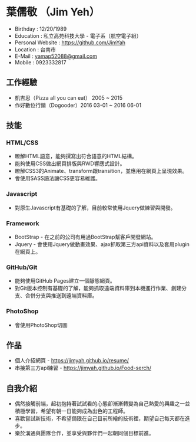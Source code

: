 # 葉儒敬 （Jim Yeh）

* Birthday : 12/20/1989
* Education : 私立高苑科技大學 - 電子系（航空電子組）
* Personal Website : https://github.com/JimYah
* Location : 台南市
* E-Mail : yamap52088@gmail.com
* Mobile : 0923332817

## 工作經驗

* 凱吉思（Pizza all you can eat） 2005 ~ 2015
* 作好數位行銷（Dogooder）2016 03-01 ~ 2016 06-01

## 技能

### HTML/CSS

* 瞭解HTML語意，能夠撰寫出符合語意的HTML結構。
* 能夠使用CSS做出網頁排版與RWD響應式設計。
* 瞭解CSS3的Animate、transform跟transition，並應用在網頁上呈現效果。
* 會使用SASS語法讓CSS更容易維護。
 
### Javascript

* 對原生Javascript有基礎的了解，目前較常使用Jquery做練習與開發。

### Framework

* BootStrap - 在之前的公司有用過BootStrap幫客戶開發網站。
* Jquery - 會使用Jquery做動畫效果、ajax抓取第三方api資料以及套用plugin在網頁上。

### GitHub/Git

* 能夠使用GitHub Pages建立一個靜態網頁。
* 對Git版本控制有基礎的了解，能夠抓取遠端資料庫到本機進行作業、創建分支、合併分支與推送到遠端資料庫。

### PhotoShop

* 會使用PhotoShop切圖

## 作品

* 個人介紹網頁 - https://jimyah.github.io/resume/
* 串接第三方api練習 - https://jimyah.github.io/Food-serch/

## 自我介紹

* 偶然接觸前端，起初抱持著試試看的心態卻漸漸轉變為自己熱愛的興趣之一並積極學習，希望有朝一日能夠成為出色的工程師。
* 喜歡嘗試新技術，不希望侷限在自己目前所繪的技術裡，期望自己每天都在進步。
* 樂於溝通與團隊合作，並享受與夥伴們一起朝同個目標前進。
